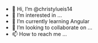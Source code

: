 - 👋 Hi, I’m @christylueis14
- 👀 I’m interested in ...
- 🌱 I’m currently learning Angular
- 💞️ I’m looking to collaborate on ...
- 📫 How to reach me ...

<!---
christylueis14/christylueis14 is a ✨ special ✨ repository because its `README.md` (this file) appears on your GitHub profile.
You can click the Preview link to take a look at your changes.
--->
